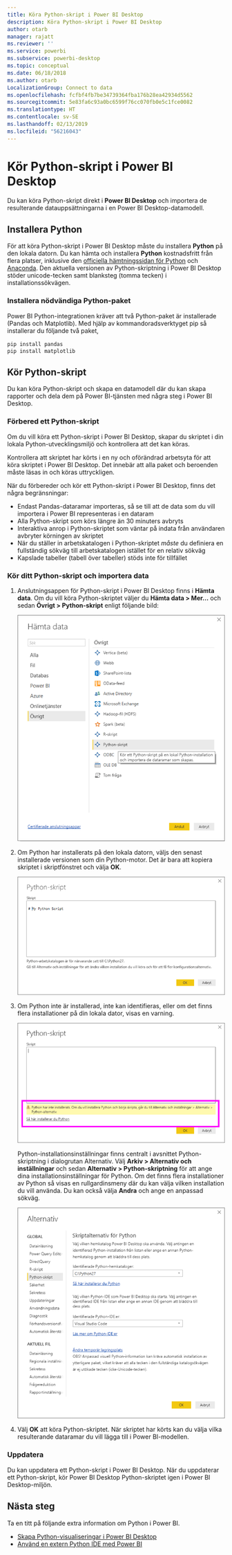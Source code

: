 ```yaml
---
title: Köra Python-skript i Power BI Desktop
description: Köra Python-skript i Power BI Desktop
author: otarb
manager: rajatt
ms.reviewer: ''
ms.service: powerbi
ms.subservice: powerbi-desktop
ms.topic: conceptual
ms.date: 06/18/2018
ms.author: otarb
LocalizationGroup: Connect to data
ms.openlocfilehash: fcfbf4fb7be34739364fba176b28ea42934d5562
ms.sourcegitcommit: 5e83fa6c93a0bc6599f76cc070fb0e5c1fce0082
ms.translationtype: HT
ms.contentlocale: sv-SE
ms.lasthandoff: 02/13/2019
ms.locfileid: "56216043"
---
```

# <a name="run-python-scripts-in-power-bi-desktop"></a>Kör Python-skript i Power BI Desktop
Du kan köra Python-skript direkt i **Power BI Desktop** och importera de resulterande datauppsättningarna i en Power BI Desktop-datamodell.

## <a name="install-python"></a>Installera Python
För att köra Python-skript i Power BI Desktop måste du installera **Python** på den lokala datorn. Du kan hämta och installera **Python** kostnadsfritt från flera platser, inklusive den [officiella hämtningssidan för Python](https://www.python.org/) och [Anaconda](https://anaconda.org/anaconda/python/). Den aktuella versionen av Python-skriptning i Power BI Desktop stöder unicode-tecken samt blanksteg (tomma tecken) i installationssökvägen.

### <a name="install-required-python-packages"></a>Installera nödvändiga Python-paket
Power BI Python-integrationen kräver att två Python-paket är installerade (Pandas och Matplotlib).  Med hjälp av kommandoradsverktyget pip så installerar du följande två paket,

```
pip install pandas
pip install matplotlib
```

## <a name="run-python-scripts"></a>Kör Python-skript
Du kan köra Python-skript och skapa en datamodell där du kan skapa rapporter och dela dem på Power BI-tjänsten med några steg i Power BI Desktop.

### <a name="prepare-a-python-script"></a>Förbered ett Python-skript
Om du vill köra ett Python-skript i Power BI Desktop, skapar du skriptet i din lokala Python-utvecklingsmiljö och kontrollera att det kan köras.

Kontrollera att skriptet har körts i en ny och oförändrad arbetsyta för att köra skriptet i Power BI Desktop. Det innebär att alla paket och beroenden måste läsas in och köras uttryckligen.

När du förbereder och kör ett Python-skript i Power BI Desktop, finns det några begränsningar:

* Endast Pandas-dataramar importeras, så se till att de data som du vill importera i Power BI representeras i en dataram
* Alla Python-skript som körs längre än 30 minuters avbryts
* Interaktiva anrop i Python-skriptet som väntar på indata från användaren avbryter körningen av skriptet
* När du ställer in arbetskatalogen i Python-skriptet *måste* du definiera en fullständig sökväg till arbetskatalogen istället för en relativ sökväg
* Kapslade tabeller (tabell över tabeller) stöds inte för tillfället 

### <a name="run-your-python-script-and-import-data"></a>Kör ditt Python-skript och importera data
1. Anslutningsappen för Python-skript i Power BI Desktop finns i **Hämta data**. Om du vill köra Python-skriptet väljer du **Hämta data &gt; Mer...** och sedan **Övrigt &gt; Python-skript** enligt följande bild:
   
   ![](media/desktop-python-scripts/python-scripts-1.png)
2. Om Python har installerats på den lokala datorn, väljs den senast installerade versionen som din Python-motor. Det är bara att kopiera skriptet i skriptfönstret och välja **OK**.
   
   ![](media/desktop-python-scripts/python-scripts-2.png)
3. Om Python inte är installerad, inte kan identifieras, eller om det finns flera installationer på din lokala dator, visas en varning.
   
   ![](media/desktop-python-scripts/python-scripts-3.png)
   
   Python-installationsinställningar finns centralt i avsnittet Python-skriptning i dialogrutan Alternativ. Välj **Arkiv > Alternativ och inställningar** och sedan **Alternativ > Python-skriptning** för att ange dina installationsinställningar för Python. Om det finns flera installationer av Python så visas en rullgardinsmeny där du kan välja vilken installation du vill använda. Du kan också välja **Andra** och ange en anpassad sökväg.
   
   ![](media/desktop-python-scripts/python-scripts-4.png)
4. Välj **OK** att köra Python-skriptet. När skriptet har körts kan du välja vilka resulterande dataramar du vill lägga till i Power BI-modellen.

### <a name="refresh"></a>Uppdatera
Du kan uppdatera ett Python-skript i Power BI Desktop. När du uppdaterar ett Python-skript, kör Power BI Desktop Python-skriptet igen i Power BI Desktop-miljön.

## <a name="next-steps"></a>Nästa steg
Ta en titt på följande extra information om Python i Power BI.

* [Skapa Python-visualiseringar i Power BI Desktop](desktop-python-visuals.md)
* [Använd en extern Python IDE med Power BI](desktop-python-ide.md)
